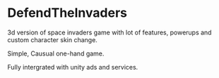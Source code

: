 # DefendTheInvaders
3d version of space invaders game with lot of features, powerups and custom character skin change.

Simple, Causual one-hand game.

Fully intergrated with unity ads and services.